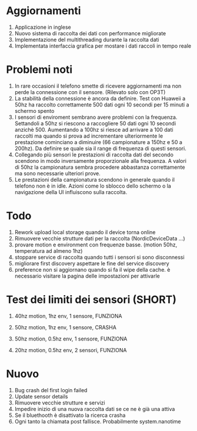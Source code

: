 # Aggiornamenti
1. Applicazione in inglese
2. Nuovo sistema di raccolta dei dati con performance migliorate
3. Implementazione del multithreading durante la raccolta dati
4. Implementata interfaccia grafica per mostare i dati raccoli in tempo reale

# Problemi noti
1. In rare occasioni il telefono smette di ricevere aggiornamenti ma non perde la connessione con il sensore. (Rilevato solo con OP3T)
2. La stabilità della connessione è ancora da definire. Test con Huaweii a 50hz ha raccolto correttamente 500 dati ogni 10 secondi per 15 minuti a schermo spento
3. I sensori di enviroment sembrano avere problemi con la frequenza. Settandoli a 50hz si riescono a raccogliere 50 dati ogni 10 secondi anzichè 500. Aumentando a 100hz
   si riesce ad arrivare a 100 dati raccolti ma quando si prova ad incrementare ulteriormente le prestazione cominciano a diminuire (66 campionature a 150hz e 50 a 200hz).
   Da definire se quale sia il range di frequenza di questi sensori.
4. Collegando più sensori le prestazioni di raccolta dati del secondo scendono in modo inversamente proporzionale alla frequenza. A valori di 50hz la campionatura sembra
   procedere abbastanza correttamente ma sono necessarie ulteriori prove.
5. Le prestazioni della campionatura scendono in generale quando il telefono non è in idle. Azioni come lo sblocco dello schermo o la navigazione della UI influiscono
   sulla raccolta.


# Todo
1. Rework upload local storage quando il device torna online
2. Rimuovere vecchie strutture dati per la raccolta (NordicDeviceData ...)
3. provare motion e environment con frequenze basse. (motion 50hz, temperatura ad almeno 1hz)
4. stoppare service di raccolta quando tutti i sensori si sono disconnessi
5. migliorare first discovery aspettare le fine del service discovery
6. preference non si aggiornano quando si fa il wipe della cache. è necessario visitare la pagina delle impostazioni per attivarle


# Test dei limiti dei sensori (SHORT)
1. 40hz motion, 1hz env, 1 sensore, FUNZIONA 
2. 50hz motion, 1hz env, 1 sensore, CRASHA
3. 50hz motion, 0.5hz env, 1 sensore, FUNZIONA

4. 20hz motion, 0.5hz env, 2 sensori, FUNZIONA


# Nuovo
1. Bug crash del first login failed
2. Update sensor details
3. Rimuovere vecchie strutture e servizi
4. Impedire inizio di una nuova raccolta dati se ce ne è già una attiva
5. Se il bluethooth è disattivato la ricerca crasha
6. Ogni tanto la chiamata post fallisce. Probabilmente system.nanotime